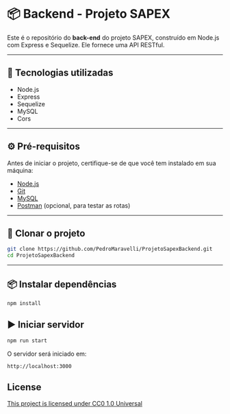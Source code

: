 
# 📦 Backend - Projeto SAPEX

Este é o repositório do **back-end** do projeto SAPEX, construído em Node.js com Express e Sequelize. Ele fornece uma API RESTful.

---

## 🚀 Tecnologias utilizadas

* Node.js
* Express
* Sequelize
* MySQL 
* Cors

---

## ⚙️ Pré-requisitos

Antes de iniciar o projeto, certifique-se de que você tem instalado em sua máquina:

* [Node.js](https://nodejs.org/)
* [Git](https://git-scm.com/)
* [MySQL](https://www.mysql.com/) 
* [Postman](https://www.postman.com/) (opcional, para testar as rotas)

---

## 📁 Clonar o projeto

```bash
git clone https://github.com/PedroMaravelli/ProjetoSapexBackend.git
cd ProjetoSapexBackend
```

---

## 📦 Instalar dependências

```bash
npm install
```

## ▶️ Iniciar servidor

```bash
npm run start
```

O servidor será iniciado em:

```
http://localhost:3000
```

## License

[This project is licensed under CC0 1.0 Universal](https://creativecommons.org)



